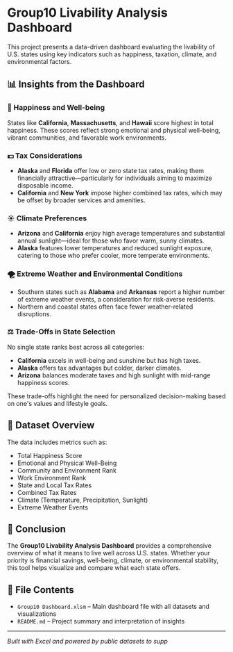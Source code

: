 # Group10 Livability Analysis Dashboard

This project presents a data-driven dashboard evaluating the livability of U.S. states using key indicators such as happiness, taxation, climate, and environmental factors.

## 📊 Insights from the Dashboard

### 🧘 Happiness and Well-being
States like **California**, **Massachusetts**, and **Hawaii** score highest in total happiness. These scores reflect strong emotional and physical well-being, vibrant communities, and favorable work environments.

### 💵 Tax Considerations
- **Alaska** and **Florida** offer low or zero state tax rates, making them financially attractive—particularly for individuals aiming to maximize disposable income.
- **California** and **New York** impose higher combined tax rates, which may be offset by broader services and amenities.

### ☀️ Climate Preferences
- **Arizona** and **California** enjoy high average temperatures and substantial annual sunlight—ideal for those who favor warm, sunny climates.
- **Alaska** features lower temperatures and reduced sunlight exposure, catering to those who prefer cooler, more temperate environments.

### 🌪️ Extreme Weather and Environmental Conditions
- Southern states such as **Alabama** and **Arkansas** report a higher number of extreme weather events, a consideration for risk-averse residents.
- Northern and coastal states often face fewer weather-related disruptions.

### ⚖️ Trade-Offs in State Selection
No single state ranks best across all categories:
- **California** excels in well-being and sunshine but has high taxes.
- **Alaska** offers tax advantages but colder, darker climates.
- **Arizona** balances moderate taxes and high sunlight with mid-range happiness scores.

These trade-offs highlight the need for personalized decision-making based on one's values and lifestyle goals.

## 📁 Dataset Overview

The data includes metrics such as:
- Total Happiness Score
- Emotional and Physical Well-Being
- Community and Environment Rank
- Work Environment Rank
- State and Local Tax Rates
- Combined Tax Rates
- Climate (Temperature, Precipitation, Sunlight)
- Extreme Weather Events

## 📌 Conclusion

The **Group10 Livability Analysis Dashboard** provides a comprehensive overview of what it means to live well across U.S. states. Whether your priority is financial savings, well-being, climate, or environmental stability, this tool helps visualize and compare what each state offers.

## 📎 File Contents

- `Group10 Dashboard.xlsm` – Main dashboard file with all datasets and visualizations
- `README.md` – Project summary and interpretation of insights

---

*Built with Excel and powered by public datasets to supp*
